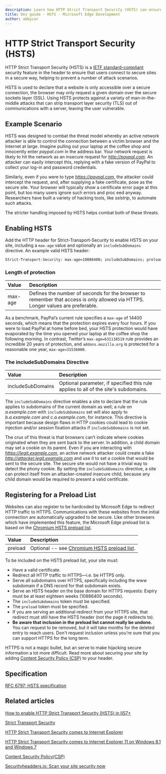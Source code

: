 ```yaml
---
description: Learn how HTTP Strict Transport Security (HSTS) can ensure that users connect to secure sites in a secure way to help prevent a variety of attack scenarios.
title: Dev guide - HSTS - Microsoft Edge Development
author: abbycar
---
```


# HTTP Strict Transport Security (HSTS)

HTTP Strict Transport Security (HSTS) is a [IETF standard-compliant](https://tools.ietf.org/html/rfc6797) security feature in the header to ensure that users connect to secure sites in a secure way, helping to prevent a number of attack scenarios.


HSTS is used to declare that a website is only accessible over a secure connection, the browser may only request a given domain over the secure sockets layer (SSL). Using HSTS protects against a variety of man-in-the-middle attacks that can strip transport layer security (TLS) out of communications with a server, leaving the user vulnerable.

## Example Scenario

HSTS was designed to combat the threat model whereby an active network attacker is able to control the connection between a victim browser and the Internet at large. Imagine pulling out your laptop at the coffee shop and innocently enter *paypal.com* in the address bar. Your network request is likely to hit the network as an insecure request for *http://paypal.com*. An attacker can easily intercept this, replying with a fake version of PayPal to collect your log-in and password credentials.

Similarly, even if you were to type *https://paypal.com*, the attacker could intercept the request, and, after supplying a fake certificate, pose as the secure site. Your browser will typically show a certificate error page at this point, but too many users ignore such errors and proc
eed anyway. Researchers have built a variety of hacking tools, like *sslstrip*, to automate such attacks.

The stricter handling imposed by HSTS helps combat both of these threats.

## Enabling HSTS

Add the HTTP header for Strict-Transport-Security to enable HSTS on your site, including a `max-age` value and optionally an `includeSubDomains` directive. An example valid HSTS header:

```HTML
Strict-Transport-Security: max-age=10886400; includeSubDomains; preload
```

### Length of protection

Value | Description
:------------ | :------------- 
max-age | Defines the number of seconds for the browser to remember that access is only allowed via HTTPS. Longer values are preferable.

As a benchmark, PayPal’s current rule specifies a `max-age` of 14400 seconds, which means that the protection expires every four hours. If you were to load PayPal at home before bed, your HSTS protection would have evaporated by the time you opened your laptop at the coffee shop the following morning. In contrast, Twitter’s `max-age=631138519` rule provides an incredible 20 years of protection, and `addons.mozilla.org` is protected for a reasonable one year, `max-age=31536000`.

### The includeSubDomains Directive

Value | Description
:------------ | :------------- 
includeSubDomains | Optional parameter, if specified this rule applies to all of the site's subdomains.

The `includeSubDomains` directive enables a site to declare that the rule applies to subdomains of the current domain as well; a rule on *a.example.com* with `includeSubDomains` set will also apply to *b.a.example.com* and *c.a.example.com*, for instance. This directive is important because design flaws in HTTP cookies could lead to cookie injection and/or session fixation attacks if `includeSubDomains` is not set.

The crux of this threat is that browsers can’t indicate where cookies originated when they are sent back to the server. In addition, a child domain may set a cookie on its parent.  Even if you are interacting with *https://legit.example.com*, an active network attacker could create a fake *http://attacker.legit.example.com* and use it to set a cookie that would be sent to the secure site. The secure site would not have a trivial way to detect the phony cookie. By setting the `includeSubDomains` directive, a site can protect itself from an attacker-created insecure child, because any child domain would be required to present a valid certificate.

## Registering for a Preload List

Websites can also register to be hardcoded by Microsoft Edge to redirect HTTP traffic to HTTPS. Communications with these websites from the initial connection are automatically upgraded to be secure. Like other browsers which have implemented this feature, the Microsoft Edge preload list is based on the [Chromium HSTS preload list](https://hstspreload.appspot.com/).

Value | Description
:------------ | :------------- 
preload | Optional -- see [Chromium HSTS preload list](https://hstspreload.appspot.com/).

To be included on the HSTS preload list, your site must:
-  Have a valid certificate.
-  Redirect all HTTP traffic to HTTPS—i.e. be HTTPS only.
-  Serve all subdomains over HTTPS, specifically including the www subdomain if a DNS record for that subdomain exists.
-  Serve an HSTS header on the base domain for HTTPS requests: Expiry must be at least eighteen weeks (10886400 seconds).
-  The `includeSubdomains` token must be specified.
- The `preload` token must be specified.
-  If you are serving an additional redirect from your HTTPS site, that redirect must still have the HSTS header (not the page it redirects to).
-  **Be aware that inclusion in the preload list cannot really be undone.** You can request to be removed, but it will take months for the deleted entry to reach users. Don't request inclusion unless you're sure that you can support HTTPS for the long term.

HTTPS is not a magic bullet, but an serve to make hijacking secure information a lot more difficult. Read more about securing your site by adding [Content Security Policy (CSP)](./content-Security-Policy.md) to your header.

## Specification

[RFC 6797: HSTS specification](http://go.microsoft.com/fwlink/p/?LinkId=524408)

## Related articles

[How to enable HTTP Strict Transport Security (HSTS) in IIS7+](http://www.hanselman.com/blog/HowToEnableHTTPStrictTransportSecurityHSTSInIIS7.aspx)

[Strict Transport Security](http://blogs.msdn.com/b/ieinternals/archive/2014/08/18/hsts-strict-transport-security-attacks-mitigations-deployment-https.aspx)

[HTTP Strict Transport Security comes to Internet Explorer](https://blogs.msdn.microsoft.com/ie/2015/02/16/http-strict-transport-security-comes-to-internet-explorer/)

[HTTP Strict Transport Security comes to Internet Explorer 11 on Windows 8.1 and Windows 7](https://blogs.windows.com/msedgedev/2015/06/09/http-strict-transport-security-comes-to-internet-explorer-11-on-windows-8-1-and-windows-7/)

[Content Security Policy(CSP)](./content-Security-Policy.md)

[Securityheadders.io: Scan your site security now](https://securityheaders.io/)


